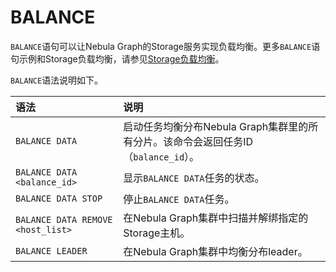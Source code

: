 # BALANCE

`BALANCE`语句可以让Nebula Graph的Storage服务实现负载均衡。更多`BALANCE`语句示例和Storage负载均衡，请参见[Storage负载均衡](../../8.service-tuning/load-balance.md)。

`BALANCE`语法说明如下。

|语法|说明|
|:---|:---|
|`BALANCE DATA`|启动任务均衡分布Nebula Graph集群里的所有分片。该命令会返回任务ID（`balance_id`）。|
|`BALANCE DATA <balance_id>`|显示`BALANCE DATA`任务的状态。|
|`BALANCE DATA STOP`|停止`BALANCE DATA`任务。|
|`BALANCE DATA REMOVE <host_list>`|在Nebula Graph集群中扫描并解绑指定的Storage主机。|
|`BALANCE LEADER`|在Nebula Graph集群中均衡分布leader。|

